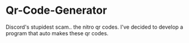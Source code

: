 # Qr-Code-Generator
Discord's stupidest scam.. the nitro qr codes. I've decided to develop a program that auto makes these qr codes.

